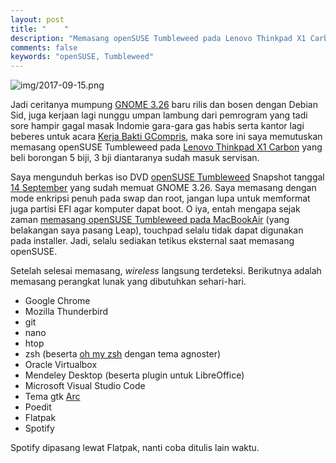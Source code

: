 ```yaml
---
layout: post
title: "    "
description: "Memasang openSUSE Tumbleweed pada Lenovo Thinkpad X1 Carbon"
comments: false
keywords: "openSUSE, Tumbleweed"
---
```


![img/2017-09-15.png](img/2017-09-15.png)

Jadi ceritanya mumpung [GNOME 3.26](https://www.gnome.org/news/2017/09/gnome-3-26-released/) baru rilis dan bosen dengan Debian Sid, juga kerjaan lagi nunggu umpan lambung dari pemrogram yang tadi sore hampir gagal masak Indomie gara-gara gas habis serta kantor lagi beberes untuk acara [Kerja Bakti GCompris](https://www.facebook.com/photo.php?fbid=1870140546344409&set=a.234793976545749.66457.100000454449972&type=3&theater), maka sore ini saya memutuskan memasang openSUSE Tumbleweed pada [Lenovo Thinkpad X1 Carbon](https://www.cnet.com/products/lenovo-thinkpad-x1-carbon-3rd-generation-intel-core-i7-5600u-2-60ghz-1600mhz-4mb/specs/) yang beli borongan 5 biji, 3 bji diantaranya sudah masuk servisan.

Saya mengunduh berkas iso DVD [openSUSE Tumbleweed](http://download.opensuse.org/tumbleweed/iso/) Snapshot tanggal [14 September](http://download.opensuse.org/tumbleweed/iso/openSUSE-Tumbleweed-DVD-x86_64-Snapshot20170913-Media.iso) yang sudah memuat GNOME 3.26. Saya memasang dengan mode enkripsi penuh pada swap dan root, jangan lupa untuk memformat juga partisi EFI agar komputer dapat boot. O iya, entah mengapa sejak zaman [memasang openSUSE Tumbleweed pada MacBookAir](http://blog.kukuh.syafaat.id/2016/openSUSE-Tumbleweed-MacBook-Air/) (yang belakangan saya pasang Leap), touchpad selalu tidak dapat digunakan pada installer. Jadi, selalu sediakan tetikus eksternal saat memasang openSUSE.  

Setelah selesai memasang, *wireless* langsung terdeteksi. Berikutnya adalah memasang perangkat lunak yang dibutuhkan sehari-hari.
* Google Chrome
* Mozilla Thunderbird
* git
* nano
* htop
* zsh (beserta [oh my zsh](https://github.com/robbyrussell/oh-my-zsh) dengan tema agnoster)
* Oracle Virtualbox
* Mendeley Desktop (beserta plugin untuk LibreOffice)
* Microsoft Visual Studio Code
* Tema gtk [Arc](https://software.opensuse.org/download.html?project=home%3AHorst3180&package=arc-theme)
* Poedit
* Flatpak
* Spotify

Spotify dipasang lewat Flatpak, nanti coba ditulis lain waktu. 
